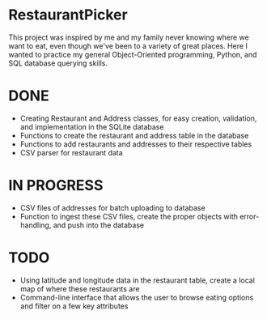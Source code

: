 # RestaurantPicker

This project was inspired by me and my family never knowing where we want to eat, even though we've been to a variety of great places.
Here I wanted to practice my general Object-Oriented programming, Python, and SQL database querying skills.

# DONE
- Creating Restaurant and Address classes, for easy creation, validation, and implementation in the SQLite database
- Functions to create the restaurant and address table in the database
- Functions to add restaurants and addresses to their respective tables
- CSV parser for restaurant data

# IN PROGRESS
- CSV files of addresses for batch uploading to database
- Function to ingest these CSV files, create the proper objects with error-handling, and push into the database

# TODO
- Using latitude and longitude data in the restaurant table, create a local map of where these restaurants are
- Command-line interface that allows the user to browse eating options and filter on a few key attributes
